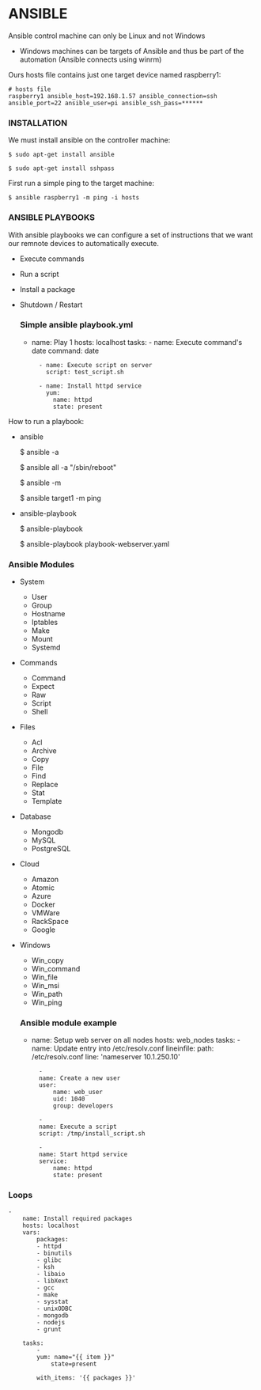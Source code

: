 
# ANSIBLE

Ansible control machine can only be Linux and not Windows
 - Windows machines can be targets of Ansible and thus be part of the automation (Ansible connects using winrm)



Ours hosts file contains just one target device named  raspberry1:

    # hosts file
    raspberry1 ansible_host=192.168.1.57 ansible_connection=ssh ansible_port=22 ansible_user=pi ansible_ssh_pass=******


### INSTALLATION

We must install ansible on the controller machine:

    $ sudo apt-get install ansible   
    
    $ sudo apt-get install sshpass


First run a simple ping to the target machine:

    $ ansible raspberry1 -m ping -i hosts


### ANSIBLE PLAYBOOKS

With ansible playbooks we can configure a set of instructions that we want our remnote devices to automatically execute.

- Execute commands
- Run a script
- Install a package
- Shutdown / Restart

    ### Simple ansible playbook.yml
    -
        name: Play 1
        hosts: localhost
        tasks:
            - name: Execute command's date
              command: date
            
            - name: Execute script on server
              script: test_script.sh
            
            - name: Install httpd service
              yum:
                name: httpd
                state: present


How to run a playbook:


- ansible

    $ ansible <hosts> -a <command>

    $ ansible all -a "/sbin/reboot"

    $ ansible <hosts> -m <module>

    $ ansible target1 -m ping

- ansible-playbook

    $ ansible-playbook <playbook file name>

    $ ansible-playbook playbook-webserver.yaml


### Ansible Modules

- System
    - User
    - Group
    - Hostname
    - Iptables
    - Make
    - Mount
    - Systemd

- Commands
    - Command
    - Expect
    - Raw
    - Script
    - Shell

- Files
    - Acl
    - Archive
    - Copy
    - File
    - Find
    - Replace
    - Stat
    - Template

- Database
    - Mongodb
    - MySQL
    - PostgreSQL

- Cloud
    - Amazon
    - Atomic
    - Azure
    - Docker
    - VMWare
    - RackSpace
    - Google

- Windows
    - Win_copy
    - Win_command
    - Win_file
    - Win_msi
    - Win_path
    - Win_ping

    ### Ansible module example
    -
        name: Setup web server on all nodes
        hosts: web_nodes
        tasks:
            -
            name: Update entry into /etc/resolv.conf
            lineinfile:
                path: /etc/resolv.conf
                line: 'nameserver 10.1.250.10'

            -
            name: Create a new user
            user:
                name: web_user
                uid: 1040
                group: developers

            -
            name: Execute a script
            script: /tmp/install_script.sh

            -
            name: Start httpd service
            service:
                name: httpd
                state: present


### Loops

    -
        name: Install required packages
        hosts: localhost
        vars:
            packages:
            - httpd
            - binutils
            - glibc
            - ksh
            - libaio
            - libXext
            - gcc
            - make
            - sysstat
            - unixODBC
            - mongodb
            - nodejs
            - grunt

        tasks:
            -
            yum: name="{{ item }}" 
                state=present
            
            with_items: '{{ packages }}'
     
